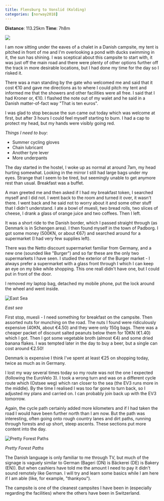 ```yaml
---
title: Flensburg to Vonslid (Kolding)
categories: [norway2018]
---
```


**Distance**: 113.25km
**Time**: 7h8m

<img class="image-left" src="/images/norway/2018-06-25/map.png"/>

I am now sitting under the eaves of a chalet in a Danish campsite, my tent is pitched
in front of me and I'm overlooking a pond with ducks swimming in it, the sun
has shining. I was sceptical about this campsite to start with, it was just
off the main road and there were plenty of other options further off the track
in more desirable locations, but I had done my time for the day so I risked
it.

There was a man standing by the gate who welcomed me and said that it cost €10
and gave me directions as to where I could pitch my tent and informed me that
the showers and other facilities were all free. I said that I had Kroner or,
€10. I flashed the note out of my walet and he said in a Danish matter-of-fact
way "That is ten euros".

I was glad to stop because the sun came out today which was welcome at first,
but after 3 hours I could feel myself starting to burn. I had a cap to
protect my head, but my hands were visibly going red.

*Things I need to buy*:

- Summer cycling gloves
- Chain lubricant
- Another tyre lever
- More underpants

The day started in the hostel, I woke up as normal at around 7am, my head
hurting somewhat. Looking in the mirror I still had large bags under my eyes.
Strange that I seem to be tired, but seemingly unable to get anymore rest than
usual. Breakfast was a buffet.

A man greeted me and then asked if I had my breakfast token, I searched myself
and I did not. I went back to the room and turned it over, it wasn't there. I
went back and he said not to worry about it and some other stuff that I didn't
understand. I ate a bowl of muesli, two bread rolls, two slices of cheese, I
drank a glass of orange juice and two coffees. Then I left.

It was a short ride to the Danish border, which I passed straight through (as
Denmark is in Schengen area). I then found myself in the town of Padborg. I
got some money (500KN, or about €67) and searched around for a supermarket (I
had very few supplies left).

There was the Netto discount supermarket familiar from Germany, and a new one
(sounded like "Burger") and so far these are the only two supermarkets I have
seen. I studied the exterior of the Burger market - I always prefer a
supermarket with a glass front through I which I can keep an eye on my bike
while shopping. This one reall didn't have one, but I could put in front of
the door.

I removed my laptop bag, detached my mobile phone, put the lock around the
wheel and went inside.

![East Sea](/images/norway/2018-06-25/IMG_20180625_120800.jpg)

*East sea*

First stop, muesli - I need something for breakfast on the campsite. Then
assorted nuts for munching on the road. The nuts I found were ridiculously
expensive (40KN, about €4.50) and they were only 150g bags. There was a
cheaper packet of discount salted peanuts below them for 10KN (€1.40) which I
got. Then I got some vegetable broth (almost €4) and some dried banana flakes.
I was tempted later in the day to buy a beer, but a single can cost around
€2.50!

Denmark is expensive I think I've spent at least €25 on shopping today, twice
as much as in Germany.

I lost my way several times today so my route was not the one I expected
(following the EuroVelo 3). I took a wrong turn and was on a different cycle
route which (Ostsee weg) which ran closer to the sea (the EV3 runs more in the
middle). By the time I realised I was too far gone to turn back, so I adjusted
my plans and carried on. I can probably join back up with the EV3 tomorrow.

Again, the cycle path certainly added more kilometers and if I had taken the
road I would have been further north than I am now. But the path was
interesting, often going onto rough country lanes and dirt paths, running
through forests and up short, steep ascents. These sections put more content
into the day.


![Pretty Forest Paths](/images/norway/2018-06-25/IMG_20180625_123032.jpg)

*Pretty Forest Paths*

The Danish language is only familiar to me through TV, but much of the signage
is vaguely similar to German (Bageri (DN) is Bäckerei (DE) is Bakery (EN)).
But when cashiers have told me the amount I need to pay it didn't sound
remotely like German. I will try and learn some basics while I am here if I am
able (like, for example, "thankyou").

The campsite is one of the cleanest campsites I have been in (especially
regarding the facilities) where the others have been in Switzerland.
